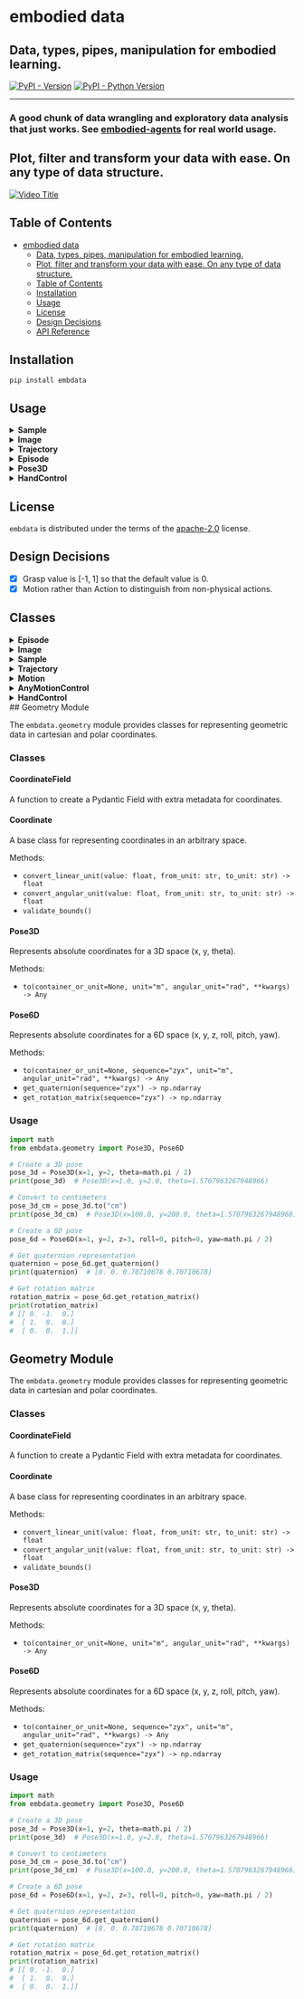 # embodied data

## Data, types, pipes, manipulation for embodied learning.

[![PyPI - Version](https://img.shields.io/pypi/v/embdata.svg)](https://pypi.org/project/embdata)
[![PyPI - Python Version](https://img.shields.io/pypi/pyversions/embdata.svg)](https://pypi.org/project/embdata)

-----

### A good chunk of data wrangling and exploratory data analysis that just works. See [embodied-agents](https://github.com/mbodiai/embodied-agents) for real world usage.

## Plot, filter and transform your data with ease. On any type of data structure.

[![Video Title](https://img.youtube.com/vi/L5JqM2_rIRM/0.jpg)](https://www.youtube.com/watch?v=L5JqM2_rIRM)

## Table of Contents

- [embodied data](#embodied-data)
  - [Data, types, pipes, manipulation for embodied learning.](#data-types-pipes-manipulation-for-embodied-learning)
  - [Plot, filter and transform your data with ease. On any type of data structure.](#plot-filter-and-transform-your-data-with-ease-on-any-type-of-data-structure)
  - [Table of Contents](#table-of-contents)
  - [Installation](#installation)
  - [Usage](#usage)
  - [License](#license)
  - [Design Decisions](#design-decisions)
  - [API Reference](#api-reference)

## Installation

```console
pip install embdata
```

## Usage

<details>
<summary><strong>Sample</strong></summary>

The `Sample` class is a flexible base model for serializing, recording, and manipulating arbitrary data.

### Key Features
- Serialization and deserialization of complex data structures
- Flattening and unflattening of nested structures
- Conversion between different formats (e.g., dict, numpy arrays, torch tensors)
- Integration with machine learning frameworks and gym spaces

### Usage Example
```python
from embdata import Sample

# Create a simple Sample
sample = Sample(x=1, y=2, z={"a": 3, "b": 4})

# Flatten the sample
flat_sample = sample.flatten()
print(flat_sample)  # [1, 2, 3, 4]

# Convert to different formats
as_dict = sample.to("dict")
as_numpy = sample.to("np")
as_torch = sample.to("pt")

# Create a random sample based on the structure
random_sample = sample.random_sample()

# Get the corresponding Gym space
space = sample.space()

# Read a Sample from JSON or dictionary
sample_from_json = Sample.read('{"x": 1, "y": 2}')

# Get default value and space
default_sample = Sample.default_value()
default_space = Sample.default_space()

# Get model information
model_info = sample.model_info()

# Pack and unpack samples
samples = [Sample(a=1, b=2), Sample(a=3, b=4)]
packed = Sample.pack_from(samples)
unpacked = packed.unpack()

# Convert to HuggingFace Dataset and Features
dataset = sample.dataset()
features = sample.features()
```

### Methods
- `flatten()`: Flattens the nested structure into a 1D representation
- `unflatten()`: Reconstructs the original nested structure from a flattened representation
- `to(format)`: Converts the sample to different formats (dict, numpy, torch, etc.)
- `random_sample()`: Creates a random sample based on the current structure
- `space()`: Returns the corresponding Gym space for the sample
- `read()`: Reads a Sample instance from a JSON string, dictionary, or path
- `default_value()`: Gets the default value for the Sample instance
- `default_space()`: Returns the Gym space for the Sample class based on its class attributes
- `model_info()`: Gets the model information
- `pack_from()`: Packs a list of samples into a single sample with lists for attributes
- `unpack()`: Unpacks the packed Sample object into a list of Sample objects or dictionaries
- `dataset()`: Converts the Sample instance to a HuggingFace Dataset object
- `features()`: Converts the Sample instance to a HuggingFace Features object
- `space_for()`: Default Gym space generation for a given value
- `init_from()`: Initializes a Sample instance from various data types
- `from_space()`: Generates a Sample instance from a Gym space
- `model_field_info()`: Gets the extra json values set from a FieldInfo for a given attribute key
- `default_sample()`: Generates a default Sample instance from its class attributes
- `numpy()`: Converts the Sample instance to a numpy array
- `tolist()`: Converts the Sample instance to a list
- `torch()`: Converts the Sample instance to a PyTorch tensor
- `json()`: Converts the Sample instance to a JSON string

The `Sample` class provides a wide range of functionality for data manipulation, conversion, and integration with various libraries and frameworks.

</details>

<details>
<summary><strong>Image</strong></summary>

The `Image` class represents image data and provides methods for manipulation and conversion.

### Key Features
- Multiple representation formats (NumPy array, base64, file path, PIL Image, URL)
- Easy conversion between different image formats
- Resizing and encoding capabilities
- Integration with other data processing pipelines

### Usage Example
```python
from embdata import Image
import numpy as np

# Create an Image from a numpy array
array_data = np.random.rand(100, 100, 3)
img = Image(array=array_data)

# Convert to base64
base64_str = img.base64

# Open an image from a file
img_from_file = Image.open("path/to/image.jpg")

# Resize the image
resized_img = Image(img_from_file, size=(50, 50))

# Save the image
img.save("output_image.png")

# Create an Image from a URL
img_from_url = Image("https://example.com/image.jpg")

# Create an Image from a base64 string
img_from_base64 = Image.from_base64(base64_str, encoding="png")
```

### Methods
- `open(path)`: Opens an image from a file path
- `save(path, encoding, quality)`: Saves the image to a file
- `show()`: Displays the image using matplotlib
- `from_base64(base64_str, encoding, size, make_rgb)`: Creates an Image instance from a base64 string
- `load_url(url, download)`: Downloads an image from a URL or decodes it from a base64 data URI
- `from_bytes(bytes_data, encoding, size)`: Creates an Image instance from a bytes object
- `space()`: Returns the space of the image
- `dump(*args, as_field, **kwargs)`: Returns a dict or a field of the image
- `infer_features_dict()`: Infers features of the image

### Properties
- `array`: The image as a NumPy array
- `base64`: The image as a base64 encoded string
- `path`: The file path of the image
- `pil`: The image as a PIL Image object
- `url`: The URL of the image
- `size`: The size of the image as a (width, height) tuple
- `encoding`: The encoding format of the image

### Class Methods
- `supports(arg)`: Checks if the argument is supported by the Image class
- `pil_to_data(image, encoding, size, make_rgb)`: Creates an Image instance from a PIL image
- `bytes_to_data(bytes_data, encoding, size, make_rgb)`: Creates an Image instance from a bytes object

The `Image` class provides a convenient interface for working with image data in various formats and performing common image operations.

</details>

<details>
<summary><strong>Trajectory</strong></summary>

The `Trajectory` class represents a time series of multidimensional data, such as robot movements or sensor readings.

### Key Features
- Representation of time series data with optional frequency information
- Methods for statistical analysis, visualization, and manipulation
- Support for resampling and filtering operations

### Usage Example
```python
from embdata import Trajectory
import numpy as np

# Create a Trajectory
data = np.random.rand(100, 3)  # 100 timesteps, 3 dimensions
traj = Trajectory(data, freq_hz=10)

# Compute statistics
stats = traj.stats()
print(stats)

# Plot the trajectory
traj.plot()

# Resample the trajectory
resampled_traj = traj.resample(target_hz=5)

# Apply a low-pass filter
filtered_traj = traj.low_pass_filter(cutoff_freq=2)

# Save the plot
traj.save("trajectory_plot.png")
```

### Methods
- `stats()`: Computes statistics for the trajectory
- `plot()`: Plots the trajectory
- `resample(target_hz)`: Resamples the trajectory to a new frequency
- `low_pass_filter(cutoff_freq)`: Applies a low-pass filter to the trajectory
- `save(filename)`: Saves the trajectory plot to a file
- `show()`: Displays the trajectory plot

The `Trajectory` class offers methods for analyzing, visualizing, and manipulating trajectory data, making it easier to work with time series data in robotics and other applications.

</details>

<details>
<summary><strong>Episode</strong></summary>

The `Episode` class provides a list-like interface for a sequence of observations, actions, and other data, particularly useful for reinforcement learning scenarios.

### Key Features
- List-like interface for managing sequences of data
- Methods for appending, iterating, and splitting episodes
- Support for metadata and frequency information
- Integration with reinforcement learning workflows

### Usage Example
```python
from embdata import Episode, Sample

# Create an Episode
episode = Episode()

# Add steps to the episode
episode.append(Sample(observation=[1, 2, 3], action=0, reward=1))
episode.append(Sample(observation=[2, 3, 4], action=1, reward=0))
episode.append(Sample(observation=[3, 4, 5], action=0, reward=2))

# Iterate over the episode
for step in episode.iter():
    print(step.observation, step.action, step.reward)

# Split the episode based on a condition
def split_condition(step):
    return step.reward > 0

split_episodes = episode.split(split_condition)

# Extract a trajectory from the episode
action_trajectory = episode.trajectory(field="action", freq_hz=10)

# Access episode metadata
print(episode.metadata)
print(episode.freq_hz)
```

### Methods
- `append(step)`: Adds a new step to the episode
- `iter()`: Returns an iterator over the steps in the episode
- `split(condition)`: Splits the episode based on a given condition
- `trajectory(field, freq_hz)`: Extracts a trajectory from the episode for a specified field
- `filter(condition)`: Filters the episode based on a given condition

### Properties
- `metadata`: Additional metadata for the episode
- `freq_hz`: The frequency of the episode in Hz

The `Episode` class simplifies the process of working with sequential data in reinforcement learning and other time-series applications.

</details>

<details>
<summary><strong>Pose3D</strong></summary>

The `Pose3D` class represents absolute coordinates for a 3D space with x, y, and theta (orientation).

### Key Features
- Representation of 3D pose with position (x, y) and orientation (theta)
- Conversion between different units (meters, centimeters, radians, degrees)
- Conversion to different formats (list, dict)

### Usage Example
```python
from embdata.geometry import Pose3D
import math

# Create a Pose3D instance
pose = Pose3D(x=1, y=2, theta=math.pi/2)
print(pose)  # Pose3D(x=1.0, y=2.0,

 theta=1.5707963267948966)

# Convert to different units
pose_cm = pose.to("cm")
print(pose_cm)  # Pose3D(x=100.0, y=200.0, theta=1.5707963267948966)

pose_deg = pose.to(angular_unit="deg")
print(pose_deg)  # Pose3D(x=1.0, y=2.0, theta=90.0)

# Convert to different formats
pose_list = pose.to("list")
print(pose_list)  # [1.0, 2.0, 1.5707963267948966]

pose_dict = pose.to("dict")
print(pose_dict)  # {'x': 1.0, 'y': 2.0, 'theta': 1.5707963267948966}
```

### Methods
- `to(container_or_unit, unit, angular_unit)`: Converts the pose to different units or formats

The `Pose3D` class provides methods for converting between different units and representations of 3D poses, making it easier to work with spatial data in various contexts.

</details>

<details>
<summary><strong>HandControl</strong></summary>

The `HandControl` class represents an action for a 7D space, including the pose of a robot hand and its grasp state.

### Key Features
- Representation of robot hand pose and grasp state
- Integration with other motion control classes
- Support for complex nested structures

### Usage Example
```python
from embdata.geometry import Pose
from embdata.motion.control import HandControl

# Create a HandControl instance
hand_control = HandControl(
    pose=Pose(position=[0.1, 0.2, 0.3], orientation=[0, 0, 0, 1]),
    grasp=0.5
)

# Access and modify the hand control
print(hand_control.pose.position)  # [0.1, 0.2, 0.3]
hand_control.grasp = 0.8
print(hand_control.grasp)  # 0.8

# Example with complex nested structure
from embdata.motion import Motion
from embdata.motion.fields import VelocityMotionField

class RobotControl(Motion):
    hand: HandControl
    velocity: float = VelocityMotionField(default=0.0, bounds=[0.0, 1.0])

robot_control = RobotControl(
    hand=HandControl(
        pose=Pose(position=[0.1, 0.2, 0.3], orientation=[0, 0, 0, 1]),
        grasp=0.5
    ),
    velocity=0.3
)

print(robot_control.hand.pose.position)  # [0.1, 0.2, 0.3]
print(robot_control.velocity)  # 0.3
```

### Attributes
- `pose`: The pose of the robot hand (Pose object)
- `grasp`: The openness of the robot hand (float, 0 to 1)

The `HandControl` class allows for easy manipulation and representation of robot hand controls in a 7D space, making it useful for robotics and motion control applications.

</details>

## License

`embdata` is distributed under the terms of the [apache-2.0](https://spdx.org/licenses/apache-2.0.html) license.

## Design Decisions

- [x] Grasp value is [-1, 1] so that the default value is 0.
- [x] Motion rather than Action to distinguish from non-physical actions.

## Classes

<details>
<summary><strong>Episode</strong></summary>

### Episode

The `Episode` class provides a list-like interface for a sequence of observations, actions, and/or other data. It's designed to streamline exploratory data analysis and manipulation of time series data.

#### Key Features
- List-like interface for managing sequences of data
- Methods for appending, iterating, and splitting episodes
- Support for metadata and frequency information
- Integration with reinforcement learning workflows

#### Usage Example

```python
from embdata import Episode, Sample

# Create an Episode
episode = Episode()

# Add steps to the episode
episode.append(Sample(observation=[1, 2, 3], action=0, reward=1))
episode.append(Sample(observation=[2, 3, 4], action=1, reward=0))
episode.append(Sample(observation=[3, 4, 5], action=0, reward=2))

# Iterate over the episode
for step in episode.iter():
    print(f"Observation: {step.observation}, Action: {step.action}, Reward: {step.reward}")

# Split the episode based on a condition
def split_condition(step):
    return step.reward > 0

split_episodes = episode.split(split_condition)

# Extract a trajectory from the episode
action_trajectory = episode.trajectory(field="action", freq_hz=10)

# Access episode metadata
print(episode.metadata)
print(episode.freq_hz)
```

#### Methods
- `append(step)`: Adds a new step to the episode
- `iter()`: Returns an iterator over the steps in the episode
- `split(condition)`: Splits the episode based on a given condition
- `trajectory(field, freq_hz)`: Extracts a trajectory from the episode for a specified field
- `filter(condition)`: Filters the episode based on a given condition

#### Properties
- `metadata`: Additional metadata for the episode
- `freq_hz`: The frequency of the episode in Hz

The `Episode` class simplifies the process of working with sequential data in reinforcement learning and other time-series applications.

</details>

<details>
<summary><strong>Image</strong></summary>

### Image

The `Image` class represents an image sample that can be represented in various formats, including NumPy arrays, base64 encoded strings, file paths, PIL Images, or URLs.

#### Key Features
- Multiple representation formats (NumPy array, base64, file path, PIL Image, URL)
- Easy conversion between different image formats
- Resizing and encoding capabilities
- Integration with other data processing pipelines

#### Usage Example

```python
from embdata import Image
import numpy as np

# Create an Image from a numpy array
array_data = np.random.rand(100, 100, 3)
img = Image(array=array_data)

# Convert to base64
base64_str = img.base64

# Open an image from a file
img_from_file = Image.open("path/to/image.jpg")

# Resize the image
resized_img = Image(img_from_file, size=(50, 50))

# Save the image
img.save("output_image.png")

# Create an Image from a base64 string
base64_str = "iVBORw0KGgoAAAANSUhEUgAAAAEAAAABCAYAAAAfFcSJAAAACklEQVR4nGMAAQAABQABDQottAAAAABJRU5ErkJggg=="
image = Image.from_base64(base64_str, encoding="png", size=(1, 1))
print(image.size)  # Output: (1, 1)

# Example with complex nested structure
nested_data = {
    "image": Image.from_base64(base64_str, encoding="png"),
    "metadata": {
        "text": "A small red square",
        "tags": ["red", "square", "small"]
    }
}
print(nested_data["image"].size)  # Output: (1, 1)
print(nested_data["metadata"]["text"])  # Output: A small red square
```

#### Methods
- `open(path)`: Opens an image from a file path
- `save(path, encoding, quality)`: Saves the image to a file
- `show()`: Displays the image using matplotlib
- `from_base64(base64_str, encoding, size, make_rgb)`: Creates an Image instance from a base64 string

#### Properties
- `array`: The image as a NumPy array
- `base64`: The image as a base64 encoded string
- `path`: The file path of the image
- `pil`: The image as a PIL Image object
- `url`: The URL of the image
- `size`: The size of the image as a (width, height) tuple
- `encoding`: The encoding format of the image

The `Image` class provides a convenient interface for working with image data in various formats and performing common image operations.

</details>

<details>
<summary><strong>Sample</strong></summary>

### Sample

The `Sample` class is a base model for serializing, recording, and manipulating arbitrary data. It provides a flexible and extensible way to handle complex data structures, including nested objects, arrays, and various data types.

#### Key Features
- Serialization and deserialization of complex data structures
- Flattening and unflattening of nested structures
- Conversion between different formats (e.g., dict, numpy arrays, torch tensors)
- Integration with machine learning frameworks and gym spaces

#### Usage Example

```python
from embdata import Sample
import numpy as np

# Create a simple Sample instance
sample = Sample(x=1, y=2, z={"a": 3, "b": 4}, extra_field=5)

# Flatten the sample
flat_sample = sample.flatten()
print(flat_sample)  # Output: [1, 2, 3, 4, 5]

# Get the schema
schema = sample.schema()
print(schema)

# Unflatten a list back to a Sample instance
unflattened_sample = Sample.unflatten(flat_sample, schema)
print(unflattened_sample)  # Output: Sample(x=1, y=2, z={'a': 3, 'b': 4}, extra_field=5)

# Create a complex nested structure
nested_sample = Sample(
    image=Sample(
        data=np.random.rand(32, 32, 3),
        metadata={"format": "RGB", "size": (32, 32)}
    ),
    text=Sample(
        content="Hello, world!",
        tokens=["Hello", ",", "world", "!"],
        embeddings=np.random.rand(4, 128)
    ),
    labels=["greeting", "example"]
)

# Get the schema of the nested structure
nested_schema = nested_sample.schema()
print(nested_schema)
```

#### Methods
- `flatten(output_type="list", non_numerical="allow", ignore=None, sep=".", to=None)`: Flattens the Sample instance into a one-dimensional structure
- `unflatten(one_d_array_or_dict, schema=None)`: Unflattens a one-dimensional array or dictionary into a Sample instance
- `to(container)`: Converts the Sample instance to a different container type
- `schema(include_descriptions=False)`: Get a simplified JSON schema of the data
- `space()`: Return the corresponding Gym space for the Sample instance
- `random_sample()`: Generate a random Sample instance based on its attributes

The `Sample` class provides a wide range of functionality for data manipulation, conversion, and integration with various libraries and frameworks.

</details>

<details>
<summary><strong>Trajectory</strong></summary>

### Trajectory

The `Trajectory` class represents a trajectory of steps, typically used for time series of multidimensional data such as robot movements or sensor readings.

#### Key Features
- Representation of time series data with optional frequency information
- Methods for statistical analysis, visualization, and manipulation
- Support for resampling and filtering operations
- Transformation and normalization capabilities

#### Usage Example

```python
import numpy as np
from embdata import Trajectory

# Create a simple 2D trajectory
steps = np.array([[0, 0], [1, 1], [2, 0], [3, 1], [4, 0]])
traj = Trajectory(steps, freq_hz=10, dim_labels=['X', 'Y'])

# Plot the trajectory
traj.plot().show()

# Compute and print statistics
print(traj.stats())

# Apply a low-pass filter
filtered_traj = traj.low_pass_filter(cutoff_freq=2)
filtered_traj.plot().show()

# Resample the trajectory
resampled_traj = traj.resample(target_hz=5)

# Access data
print(traj.array)  # Output: [[0 0] [1 1] [2 0] [3 1] [4 0]]

# Get statistics
stats = traj.stats()
print(stats.mean)  # Output: [2. 0.4]
print(stats.std)   # Output: [1.41421356 0.48989795]

# Slice the trajectory
sliced_traj = traj[1:4]
print(sliced_traj.array)  # Output: [[1 1] [2 0] [3 1]]

# Transform the trajectory
normalized_traj = traj.transform('minmax')
normalized_traj.plot().show()
```

#### Methods
- `plot()`: Plot the trajectory
- `stats()`: Compute statistics for the trajectory
- `low_pass_filter(cutoff_freq)`: Apply a low-pass filter to the trajectory
- `resample(target_hz)`: Resample the trajectory to a new frequency
- `make_relative()`: Convert the trajectory to relative actions
- `make_absolute(initial_state)`: Convert relative actions to absolute actions
- `frequencies()`: Plot the frequency spectrogram of the trajectory
- `frequencies_nd()`: Plot the n-dimensional frequency spectrogram of the trajectory
- `transform(operation, **kwargs)`: Apply a transformation to the trajectory
- `make_minmax(min, max)`: Apply min-max normalization
- `make_pca(whiten)`: Apply PCA transformation
- `make_standard()`: Apply standard normalization
- `make_unminmax(orig_min, orig_max)`: Reverse min-max normalization
- `make_unstandard(mean, std)`: Reverse standard normalization
- `q01()`, `q99()`: Get 1st and 99th percentiles
- `mean()`, `variance()`, `std()`, `skewness()`, `kurtosis()`: Statistical measures
- `min()`, `max()`: Minimum and maximum values
- `lower_quartile()`, `median()`, `upper_quartile()`: Quartile values
- `non_zero_count()`, `zero_count()`: Count non-zero and zero values

#### Properties
- `array`: The trajectory data as a NumPy array
- `freq_hz`: The frequency of the trajectory in Hz
- `time_idxs`: The time index of each step in the trajectory
- `dim_labels`: The labels for each dimension of the trajectory

The `Trajectory` class offers comprehensive methods for analyzing, visualizing, manipulating, and transforming trajectory data, making it easier to work with time series data in robotics and other applications.

</details>

<details>
<summary><strong>Motion</strong></summary>

### Motion

The `Motion` class is a base class for defining motion-related data structures. It extends the `Coordinate` class and provides a foundation for creating motion-specific data models.

#### Key Features
- Base class for motion-specific data models
- Integration with MotionField and its variants for proper validation and type checking
- Support for defining bounds and motion types

#### Usage Example

```python
from embdata.motion import Motion
from embdata.motion.fields import VelocityMotionField

class Twist(Motion):
    x: float = VelocityMotionField(default=0.0, bounds=[-1.0, 1.0])
    y: float = VelocityMotionField(default=0.0, bounds=[-1.0, 1.0])
    z: float = VelocityMotionField(default=0.0, bounds=[-1.0, 1.0])
    roll: float = VelocityMotionField(default=0.0, bounds=["-pi", "pi"])
    pitch: float = VelocityMotionField(default=0.0, bounds=["-pi", "pi"])
    yaw: float = VelocityMotionField(default=0.0, bounds=["-pi", "pi"])

# Create a Twist motion
twist = Twist(x=0.5, y=-0.3, z=0.1, roll=0.2, pitch=-0.1, yaw=0.8)

print(twist)  # Output: Twist(x=0.5, y=-0.3, z=0.1, roll=0.2, pitch=-0.1, yaw=0.8)

# Access individual fields
print(twist.x)  # Output: 0.5

# Validate bounds
try:
    invalid_twist = Twist(x=1.5)  # This will raise a ValueError
except ValueError as e:
    print(f"Validation error: {e}")

# Example with complex nested structure
class RobotMotion(Motion):
    twist: Twist
    gripper: float = VelocityMotionField(default=0.0, bounds=[0.0, 1.0])

robot_motion = RobotMotion(
    twist=Twist(x=0.2, y=0.1, z=0.0, roll=0.0, pitch=0.0, yaw=0.1),
    gripper=0.5
)
print(robot_motion)
# Output: RobotMotion(twist=Twist(x=0.2, y=0.1, z=0.0, roll=0.0, pitch=0.0, yaw=0.1), gripper=0.5)
```

#### Methods
- `validate_shape()`: Validates the shape of the motion data

#### Fields
- `MotionField`: Creates a field for a motion with specified properties
- `AbsoluteMotionField`: Field for an absolute motion
- `RelativeMotionField`: Field for a relative motion
- `VelocityMotionField`: Field for a velocity motion
- `TorqueMotionField`: Field for a torque motion
- `AnyMotionField`: Field for any other type of motion

#### Key Concepts
- Subclasses of Motion should define their fields using MotionField or its variants (e.g., AbsoluteMotionField, VelocityMotionField) to ensure proper validation and type checking.
- The Motion class does not allow extra fields and enforces validation of motion type, shape, and bounds.
- It can handle various types of motion data, including nested structures with images and text, as long as they are properly defined using the appropriate MotionFields.

The `Motion` class provides a flexible foundation for creating motion-specific data models with built-in validation and type checking, making it easier to work with complex motion data in robotics and other applications.

</details>

<details>
<summary><strong>AnyMotionControl</strong></summary>

### AnyMotionControl

The `AnyMotionControl` class is a subclass of `Motion` that allows for arbitrary fields with minimal validation. It's designed for motion control with flexible structure.

#### Key Features
- Allows arbitrary fields
- Minimal validation compared to `Motion`
- Includes optional `names` and `joints` fields

#### Usage Example

```python
from embdata.motion import AnyMotionControl

# Create an AnyMotionControl instance
control = AnyMotionControl(names=["shoulder", "elbow", "wrist"], joints=[0.1, 0.2, 0.3])
print(control)  # Output: AnyMotionControl(names=['shoulder', 'elbow', 'wrist'], joints=[0.1, 0.2, 0.3])

# Add arbitrary fields
control.extra_field = "some value"
print(control.extra_field)  # Output: some value

# Validation example
try:
    invalid_control = AnyMotionControl(names=["joint1", "joint2"], joints=[0.1, 0.2, 0.3])
except ValueError as e:
    print(f"Validation error: {e}")
```

#### Methods
- `validate_joints()`: Validates that the number of joints matches the number of names and that all joints are numbers

#### Fields
- `names`: Optional list of joint names
- `joints`: Optional list of joint values

The `AnyMotionControl` class provides a flexible structure for motion control data with minimal constraints, allowing for easy integration with various robotic systems and control schemes.

</details>

<details>
<summary><strong>HandControl</strong></summary>

### HandControl

The `HandControl` class represents an action for a 7D space, including the pose of a robot hand and its grasp state.

#### Key Features
- Representation of robot hand pose and grasp state
- Integration with other motion control classes
- Support for complex nested structures

#### Usage Example

```python
from embdata.geometry import Pose
from embdata.motion.control import HandControl

# Create a HandControl instance
hand_control = HandControl(
    pose=Pose(position=[0.1, 0.2, 0.3], orientation=[0, 0, 0, 1]),
    grasp=0.5
)

# Access and modify the hand control
print(hand_control.pose.position)  # Output: [0.1, 0.2, 0.3]
hand_control.grasp = 0.8
print(hand_control.grasp)  # Output: 0.8

# Example with complex nested structure
from embdata.motion import Motion
from embdata.motion.fields import VelocityMotionField

class RobotControl(Motion):
    hand: HandControl
    velocity: float = VelocityMotionField(default=0.0, bounds=[0.0, 1.0])

robot_control = RobotControl(
    hand=HandControl(
        pose=Pose(position=[0.1, 0.2, 0.3], orientation=[0, 0, 0, 1]),
        grasp=0.5
    ),
    velocity=0.3
)

print(robot_control.hand.pose.position)  # Output: [0.1, 0.2, 0.3]
print(robot_control.velocity)  # Output: 0.3
```

#### Attributes
- `pose` (Pose): The pose of the robot hand, including position and orientation.
- `grasp` (float): The openness of the robot hand, ranging from 0 (closed) to 1 (open).

The `HandControl` class allows for easy manipulation and representation of robot hand controls in a 7D space, making it useful for robotics and motion control applications. It can be integrated into more complex control structures and supports nested data representations.

</details>
## Geometry Module

The `embdata.geometry` module provides classes for representing geometric data in cartesian and polar coordinates.

### Classes

#### CoordinateField

A function to create a Pydantic Field with extra metadata for coordinates.

#### Coordinate

A base class for representing coordinates in an arbitrary space.

Methods:
- `convert_linear_unit(value: float, from_unit: str, to_unit: str) -> float`
- `convert_angular_unit(value: float, from_unit: str, to_unit: str) -> float`
- `validate_bounds()`

#### Pose3D

Represents absolute coordinates for a 3D space (x, y, theta).

Methods:
- `to(container_or_unit=None, unit="m", angular_unit="rad", **kwargs) -> Any`

#### Pose6D

Represents absolute coordinates for a 6D space (x, y, z, roll, pitch, yaw).

Methods:
- `to(container_or_unit=None, sequence="zyx", unit="m", angular_unit="rad", **kwargs) -> Any`
- `get_quaternion(sequence="zyx") -> np.ndarray`
- `get_rotation_matrix(sequence="zyx") -> np.ndarray`

### Usage

```python
import math
from embdata.geometry import Pose3D, Pose6D

# Create a 3D pose
pose_3d = Pose3D(x=1, y=2, theta=math.pi / 2)
print(pose_3d)  # Pose3D(x=1.0, y=2.0, theta=1.5707963267948966)

# Convert to centimeters
pose_3d_cm = pose_3d.to("cm")
print(pose_3d_cm)  # Pose3D(x=100.0, y=200.0, theta=1.5707963267948966)

# Create a 6D pose
pose_6d = Pose6D(x=1, y=2, z=3, roll=0, pitch=0, yaw=math.pi / 2)

# Get quaternion representation
quaternion = pose_6d.get_quaternion()
print(quaternion)  # [0. 0. 0.70710678 0.70710678]

# Get rotation matrix
rotation_matrix = pose_6d.get_rotation_matrix()
print(rotation_matrix)
# [[ 0. -1.  0.]
#  [ 1.  0.  0.]
#  [ 0.  0.  1.]]
```
## Geometry Module

The `embdata.geometry` module provides classes for representing geometric data in cartesian and polar coordinates.

### Classes

#### CoordinateField

A function to create a Pydantic Field with extra metadata for coordinates.

#### Coordinate

A base class for representing coordinates in an arbitrary space.

Methods:
- `convert_linear_unit(value: float, from_unit: str, to_unit: str) -> float`
- `convert_angular_unit(value: float, from_unit: str, to_unit: str) -> float`
- `validate_bounds()`

#### Pose3D

Represents absolute coordinates for a 3D space (x, y, theta).

Methods:
- `to(container_or_unit=None, unit="m", angular_unit="rad", **kwargs) -> Any`

#### Pose6D

Represents absolute coordinates for a 6D space (x, y, z, roll, pitch, yaw).

Methods:
- `to(container_or_unit=None, sequence="zyx", unit="m", angular_unit="rad", **kwargs) -> Any`
- `get_quaternion(sequence="zyx") -> np.ndarray`
- `get_rotation_matrix(sequence="zyx") -> np.ndarray`

### Usage

```python
import math
from embdata.geometry import Pose3D, Pose6D

# Create a 3D pose
pose_3d = Pose3D(x=1, y=2, theta=math.pi / 2)
print(pose_3d)  # Pose3D(x=1.0, y=2.0, theta=1.5707963267948966)

# Convert to centimeters
pose_3d_cm = pose_3d.to("cm")
print(pose_3d_cm)  # Pose3D(x=100.0, y=200.0, theta=1.5707963267948966)

# Create a 6D pose
pose_6d = Pose6D(x=1, y=2, z=3, roll=0, pitch=0, yaw=math.pi / 2)

# Get quaternion representation
quaternion = pose_6d.get_quaternion()
print(quaternion)  # [0. 0. 0.70710678 0.70710678]

# Get rotation matrix
rotation_matrix = pose_6d.get_rotation_matrix()
print(rotation_matrix)
# [[ 0. -1.  0.]
#  [ 1.  0.  0.]
#  [ 0.  0.  1.]]
```

